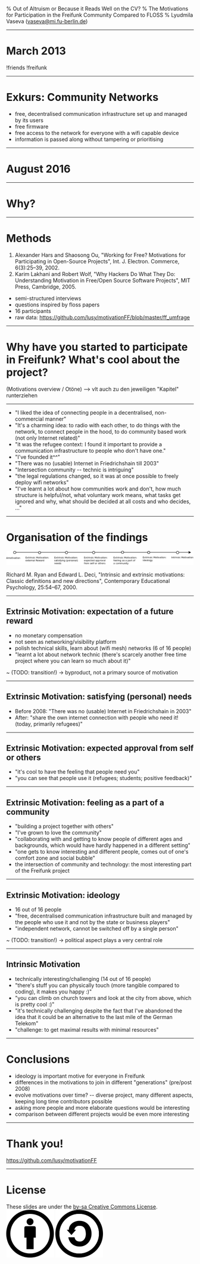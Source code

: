 % Out of Altruism or Because it Reads Well on the CV?
% The Motivations for Participation in the Freifunk Community Compared to FLOSS
% Lyudmila Vaseva (vaseva@mi.fu-berlin.de)

---

# March 2013

!friends
!freifunk

---

# Exkurs: Community Networks

* free, decentralised communication infrastructure set up and managed by its users
* free firmware
* free access to the network for everyone with a wifi capable device
* information is passed along without tampering or prioritising

---

# August 2016

---

# Why?

---

# Methods

1. Alexander Hars and Shaosong Ou, "Working for Free? Motivations for Participating in Open-Source Projects", Int. J. Electron. Commerce, 6(3):25–39, 2002.
2. Karim Lakhani and Robert Wolf, "Why Hackers Do What They Do: Understanding Motivation in Free/Open Source Software Projects", MIT Press, Cambridge, 2005.
* semi-structured interviews
* questions inspired by floss papers
* 16 participants
* raw data: https://github.com/lusy/motivationFF/blob/master/ff_umfrage

---

# Why have you started to participate in Freifunk? What's cool about the project?
  (Motivations overview / Otöne) --> vlt auch zu den jeweiligen "Kapitel" runterziehen

---

* "I liked the idea of connecting people in a decentralised, non-commercial manner"
* "It's a charming idea: to radio with each other, to do things with the network, to connect people in the hood, to do community based work (not only Internet related)"
* "it was the refugee context: I found it important to provide a communication infrastructure to people who don't have one."
* "I've founded it^^"
* "There was no (usable) Internet in Friedrichshain till 2003"
* "Intersection community -- technic is intriguing"
* "the legal regulations changed, so it was at once possible to freely deploy wifi networks"
* "I've learnt a lot about how communities work and don't, how much structure is helpful/not, what voluntary work means, what tasks get ignored and why, what should be decided at all costs and who decides, ..."

---

# Organisation of the findings

![motivations continuum](images/motivation_continuum.png)

Richard M. Ryan and Edward L. Deci, "Intrinsic and extrinsic motivations: Classic definitions and new directions", Contemporary Educational Psychology, 25:54–67, 2000.

---

## Extrinsic Motivation: expectation of a future reward

* no monetary compensation
* not seen as networking/visibility platform
* polish technical skills, learn about (wifi mesh) networks (6 of 16 people)
* "learnt a lot about network technic (there's scarcely another free time project where you can learn so much about it)"

~ (TODO: transition!) $\rightarrow$ byproduct, not a primary source of motivation

---

## Extrinsic Motivation: satisfying (personal) needs

* Before 2008: "There was no (usable) Internet in Friedrichshain in 2003"
* After: "share the own internet connection with people who need it! (today, primarily refugees)"

---

## Extrinsic Motivation: expected approval from self or others

* "it's cool to have the feeling that people need you"
* "you can see that people use it (refugees; students; positive feedback)"

---

## Extrinsic Motivation: feeling as a part of a community

* "building a project together with others"
* "I've grown to love the community"
* "collaborating with and getting to know people of different ages and backgrounds, which would have hardly happened in a different setting"
* "one gets to know interesting and different people, comes out of one's comfort zone and social bubble"
* the intersection of community and technology: the most interesting part of the Freifunk project

---

## Extrinsic Motivation: ideology

* 16 out of 16 people
* "free, decentralised communication infrastructure built and managed by the people who use it and not by the state or business players"
* "independent network, cannot be switched off by a single person"

~ (TODO: transition!) $\rightarrow$ political aspect plays a very central role

---

## Intrinsic Motivation

* technically interesting/challenging (14 out of 16 people)
* "there's stuff you can physically touch (more tangible compared to coding), it makes you happy :)"
* "you can climb on church towers and look at the city from above, which is pretty cool :)"
* "it's technically challenging despite the fact that I've abandoned the idea that it could be an alternative to the last mile of the German Telekom"
* "challenge: to get maximal results with minimal resources"

---

# Conclusions

* ideology is important motive for everyone in Freifunk
* differences in the motivations to join in different "generations" (pre/post 2008)
* evolve motivations over time? -- diverse project, many different aspects, keeping long time contributors possible
* asking more people and more elaborate questions would be interesting
* comparison between different projects would be even more interesting

---

# Thank you!

https://github.com/lusy/motivationFF

---

# License

These slides are under the [by-sa Creative Commons License](https://creativecommons.org/licenses/by-sa/4.0/).
![by](images/Cc-by_new_white.svg)
![sa](images/Cc-sa_white.svg)


